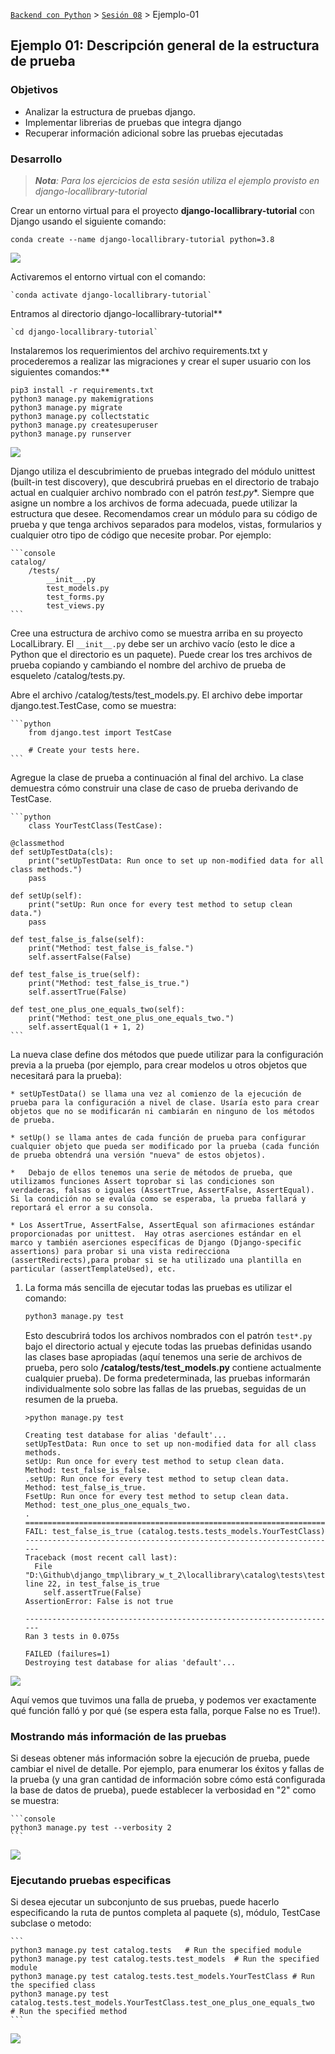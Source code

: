 [`Backend con Python`](../../Readme.md) > [`Sesión 08`](../Readme.md) > Ejemplo-01
## Ejemplo 01: Descripción general de la estructura de prueba

### Objetivos
- Analizar la estructura de pruebas django.
- Implementar librerias de pruebas que integra django
- Recuperar información adicional sobre las pruebas ejecutadas



### Desarrollo

>*__Nota__: Para los ejercicios de esta sesión utiliza el ejemplo provisto en django-locallibrary-tutorial*

Crear un entorno virtual para el proyecto **django-locallibrary-tutorial** con Django usando el siguiente comando:

`conda create --name django-locallibrary-tutorial python=3.8`

![](img/1.jpeg)

Activaremos el entorno virtual con el comando:

	`conda activate django-locallibrary-tutorial`

 Entramos al directorio django-locallibrary-tutorial**

	`cd django-locallibrary-tutorial`

Instalaremos los requerimientos del archivo requirements.txt y procederemos a realizar las migraciones y crear el super usuario con los siguientes comandos:**

   ```
   pip3 install -r requirements.txt
   python3 manage.py makemigrations
   python3 manage.py migrate
   python3 manage.py collectstatic
   python3 manage.py createsuperuser
   python3 manage.py runserver
   ```
![](img/2.jpeg)

Django utiliza el descubrimiento de pruebas integrado del módulo unittest (built-in test discovery), que descubrirá pruebas en el directorio de trabajo actual en cualquier archivo nombrado con el patrón **test*.py**. Siempre que asigne un nombre a los archivos de forma adecuada, puede utilizar la estructura que desee. Recomendamos crear un módulo para su código de prueba y que tenga archivos separados para modelos, vistas, formularios y cualquier otro tipo de código que necesite probar. Por ejemplo:

	```console
	catalog/
  		/tests/
		    __init__.py
		    test_models.py
		    test_forms.py
		    test_views.py
	```

Cree una estructura de archivo como se muestra arriba en su proyecto  LocalLibrary. El  `__init__.py` debe ser un archivo vacío (esto le dice a Python que el directorio es un paquete). Puede crear los tres archivos de prueba copiando y cambiando el nombre del archivo de prueba de esqueleto /catalog/tests.py.

Abre el archivo /catalog/tests/test_models.py. El archivo debe importar django.test.TestCase, como se muestra:

	```python
		from django.test import TestCase

		# Create your tests here.
	```

Agregue la clase de prueba a continuación al final del archivo. La clase demuestra cómo construir una clase de caso de prueba derivando de TestCase.

	```python
		class YourTestClass(TestCase):

    @classmethod
    def setUpTestData(cls):
        print("setUpTestData: Run once to set up non-modified data for all class methods.")
        pass

    def setUp(self):
        print("setUp: Run once for every test method to setup clean data.")
        pass

    def test_false_is_false(self):
        print("Method: test_false_is_false.")
        self.assertFalse(False)

    def test_false_is_true(self):
        print("Method: test_false_is_true.")
        self.assertTrue(False)

    def test_one_plus_one_equals_two(self):
        print("Method: test_one_plus_one_equals_two.")
        self.assertEqual(1 + 1, 2)
    ```

La nueva clase define dos métodos que puede utilizar para la configuración previa a la prueba (por ejemplo, para crear modelos u otros objetos que necesitará para la prueba):

	* setUpTestData() se llama una vez al comienzo de la ejecución de prueba para la configuración a nivel de clase. Usaría esto para crear objetos que no se modificarán ni cambiarán en ninguno de los métodos de prueba.
	
	* setUp() se llama antes de cada función de prueba para configurar cualquier objeto que pueda ser modificado por la prueba (cada función de prueba obtendrá una versión "nueva" de estos objetos).

	* 	Debajo de ellos tenemos una serie de métodos de prueba, que utilizamos funciones Assert toprobar si las condiciones son verdaderas, falsas o iguales (AssertTrue, AssertFalse, AssertEqual). Si la condición no se evalúa como se esperaba, la prueba fallará y reportará el error a su consola.

	* Los AssertTrue, AssertFalse, AssertEqual son afirmaciones estándar proporcionadas por unittest.  Hay otras aserciones estándar en el marco y también aserciones específicas de Django (Django-specific assertions) para probar si una vista redirecciona (assertRedirects),para probar si se ha utilizado una plantilla en particular (assertTemplateUsed), etc.

1. La forma más sencilla de ejecutar todas las pruebas es utilizar el comando:

	```python
	python3 manage.py test
	```
	
	Esto descubrirá todos los archivos nombrados con el patrón `test*.py` bajo el directorio actual y ejecute todas las pruebas definidas usando las clases base apropiadas (aquí tenemos una serie de archivos de prueba, pero solo **/catalog/tests/test_models.py** contiene actualmente cualquier prueba). De forma predeterminada, las pruebas informarán individualmente solo sobre las fallas de las pruebas, seguidas de un resumen de la prueba.
	
	```console
	>python manage.py test

	Creating test database for alias 'default'...
	setUpTestData: Run once to set up non-modified data for all class methods.
	setUp: Run once for every test method to setup clean data.
	Method: test_false_is_false.
	.setUp: Run once for every test method to setup clean data.
	Method: test_false_is_true.
	FsetUp: Run once for every test method to setup clean data.
	Method: test_one_plus_one_equals_two.
	.
	======================================================================
	FAIL: test_false_is_true (catalog.tests.tests_models.YourTestClass)
	----------------------------------------------------------------------
	Traceback (most recent call last):
	  File "D:\Github\django_tmp\library_w_t_2\locallibrary\catalog\tests\tests_models.py", line 22, in test_false_is_true
	    self.assertTrue(False)
	AssertionError: False is not true
	
	----------------------------------------------------------------------
	Ran 3 tests in 0.075s
	
	FAILED (failures=1)
	Destroying test database for alias 'default'...
	```
	
![](img/3.jpeg)

Aquí vemos que tuvimos una falla de prueba, y podemos ver exactamente qué función falló y por qué (se espera esta falla, porque False no es True!).

### Mostrando más información de las pruebas

Si deseas obtener más información sobre la ejecución de prueba, puede cambiar el nivel de detalle. Por ejemplo, para enumerar los éxitos y fallas de la prueba (y una gran cantidad de información sobre cómo está configurada la base de datos de prueba), puede establecer la verbosidad en "2" como se muestra:

	```console
	python3 manage.py test --verbosity 2
	```
	
![](img/4.png)

### Ejecutando pruebas especificas

Si desea ejecutar un subconjunto de sus pruebas, puede hacerlo especificando la ruta de puntos completa al paquete (s), módulo, TestCase subclase o metodo:

	```
	python3 manage.py test catalog.tests   # Run the specified module
	python3 manage.py test catalog.tests.test_models  # Run the specified module
	python3 manage.py test catalog.tests.test_models.YourTestClass # Run the specified class
	python3 manage.py test catalog.tests.test_models.YourTestClass.test_one_plus_one_equals_two  # Run the specified method
	```
	
![](img/5.png)